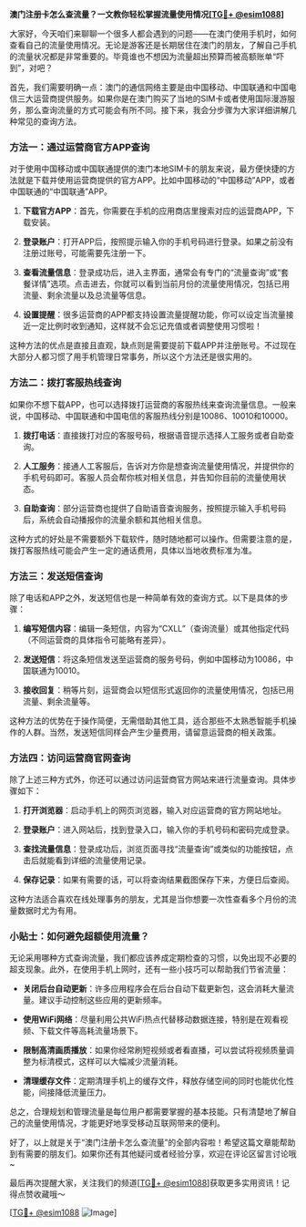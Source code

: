 **澳门注册卡怎么查流量？一文教你轻松掌握流量使用情况[[TG💪+ @esim1088](https://t.me/s/esim1088)]**

大家好，今天咱们来聊聊一个很多人都会遇到的问题——在澳门使用手机时，如何查看自己的流量使用情况。无论是游客还是长期居住在澳门的朋友，了解自己手机的流量状况都是非常重要的。毕竟谁也不想因为流量超出预算而被高额账单“吓到”，对吧？

首先，我们需要明确一点：澳门的通信网络主要是由中国移动、中国联通和中国电信三大运营商提供服务。如果你是在澳门购买了当地的SIM卡或者使用国际漫游服务，那么查询流量的方式可能会有所不同。接下来，我会分步骤为大家详细讲解几种常见的查询方法。

### 方法一：通过运营商官方APP查询

对于使用中国移动或中国联通提供的澳门本地SIM卡的朋友来说，最方便快捷的方法就是下载并使用运营商提供的官方APP。比如中国移动的“中国移动”APP，或者中国联通的“中国联通”APP。

1. **下载官方APP**：首先，你需要在手机的应用商店里搜索对应的运营商APP，下载安装。
   
2. **登录账户**：打开APP后，按照提示输入你的手机号码进行登录。如果之前没有注册过账号，可能需要先注册一下。

3. **查看流量信息**：登录成功后，进入主界面，通常会有专门的“流量查询”或“套餐详情”选项。点击进去，你就可以看到当前月份的流量使用情况，包括已用流量、剩余流量以及总流量等信息。

4. **设置提醒**：很多运营商的APP都支持设置流量提醒功能，你可以设定当流量接近一定比例时收到通知，这样就不会忘记充值或者调整使用习惯啦！

这种方法的优点是直接且直观，缺点则是需要提前下载APP并注册账号。不过现在大部分人都习惯了用手机管理日常事务，所以这个方法还是很实用的。

### 方法二：拨打客服热线查询

如果你不想下载APP，也可以选择拨打运营商的客服热线来查询流量信息。一般来说，中国移动、中国联通和中国电信的客服热线分别是10086、10010和10000。

1. **拨打电话**：直接拨打对应的客服号码，根据语音提示选择人工服务或者自助查询。

2. **人工服务**：接通人工客服后，告诉对方你是想查询流量使用情况，并提供你的手机号码即可。客服人员会帮你核对相关信息，并告知你目前的流量使用状态。

3. **自助查询**：部分运营商也提供了自助语音查询服务，按照提示输入手机号码后，系统会自动播报你的流量余额和其他相关信息。

这种方式的好处是不需要额外下载软件，随时随地都可以操作。但需要注意的是，拨打客服热线可能会产生一定的通话费用，具体以当地收费标准为准。

### 方法三：发送短信查询

除了电话和APP之外，发送短信也是一种简单有效的查询方式。以下是具体的步骤：

1. **编写短信内容**：编辑一条短信，内容为“CXLL”（查询流量）或其他指定代码（不同运营商的具体指令可能略有差异）。

2. **发送短信**：将这条短信发送至运营商的服务号码，例如中国移动为10086，中国联通为10010。

3. **接收回复**：稍等片刻，运营商会以短信形式返回你的流量使用情况，包括已用流量、剩余流量等。

这种方法的优势在于操作简便，无需借助其他工具，适合那些不太熟悉智能手机操作的人群。当然，发送短信同样会产生少量费用，请留意运营商的相关政策。

### 方法四：访问运营商官网查询

除了上述三种方式外，你还可以通过访问运营商官方网站来进行流量查询。具体步骤如下：

1. **打开浏览器**：启动手机上的网页浏览器，输入对应运营商的官方网站地址。

2. **登录账户**：进入网站后，找到登录入口，输入你的手机号码和密码完成登录。

3. **查找流量信息**：登录成功后，浏览页面寻找“流量查询”或类似的功能按钮，点击后就能看到详细的流量使用记录。

4. **保存记录**：如果有需要的话，可以将查询结果截图保存下来，方便日后查阅。

这种方法适合喜欢在线处理事务的朋友，尤其是当你想要一次性查看多个月份的流量数据时尤为有用。

### 小贴士：如何避免超额使用流量？

无论采用哪种方式查询流量，我们都应该养成定期检查的习惯，以免出现不必要的超支现象。此外，在使用手机上网时，还有一些小技巧可以帮助我们节省流量：

- **关闭后台自动更新**：许多应用程序会在后台自动下载更新包，这会消耗大量流量。建议手动控制这些应用的更新频率。
  
- **使用WiFi网络**：尽量利用公共WiFi热点代替移动数据连接，特别是在观看视频、下载文件等高耗流量场景下。

- **限制高清画质播放**：如果你经常刷短视频或者看直播，可以尝试将视频质量调整为标清模式，这样可以大幅减少流量消耗。

- **清理缓存文件**：定期清理手机上的缓存文件，释放存储空间的同时也能优化性能，间接降低流量压力。

总之，合理规划和管理流量是每位用户都需要掌握的基本技能。只有清楚地了解自己的流量使用情况，才能更好地享受移动互联网带来的便利。

好了，以上就是关于“澳门注册卡怎么查流量”的全部内容啦！希望这篇文章能帮助到有需要的朋友们。如果你还有其他疑问或者经验分享，欢迎在评论区留言讨论哦~ 

最后再次提醒大家，关注我们的频道[[TG💪+ @esim1088](https://t.me/s/esim1088)]获取更多实用资讯！记得点赞收藏哦～

[[TG💪+ @esim1088](https://t.me/s/esim1088) ![Image](https://i.postimg.cc/4NQfJmqS/Snipaste-2025-05-13-00-14-12.png)]